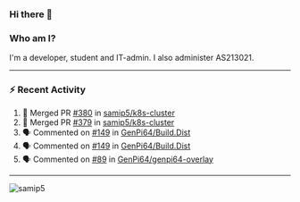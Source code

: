 ### Hi there 👋

### Who am I?
I'm a developer, student and IT-admin. I also administer AS213021.

---
### :zap: Recent Activity
<!--START_SECTION:activity-->
1. 🎉 Merged PR [#380](https://github.com/samip5/k8s-cluster/pull/380) in [samip5/k8s-cluster](https://github.com/samip5/k8s-cluster)
2. 🎉 Merged PR [#379](https://github.com/samip5/k8s-cluster/pull/379) in [samip5/k8s-cluster](https://github.com/samip5/k8s-cluster)
3. 🗣 Commented on [#149](https://github.com/GenPi64/Build.Dist/issues/149) in [GenPi64/Build.Dist](https://github.com/GenPi64/Build.Dist)
4. 🗣 Commented on [#149](https://github.com/GenPi64/Build.Dist/issues/149) in [GenPi64/Build.Dist](https://github.com/GenPi64/Build.Dist)
5. 🗣 Commented on [#89](https://github.com/GenPi64/genpi64-overlay/issues/89) in [GenPi64/genpi64-overlay](https://github.com/GenPi64/genpi64-overlay)
<!--END_SECTION:activity-->
---

<img align="center" src="https://github-readme-stats.vercel.app/api?username=samip5&show_icons=true" alt="samip5" />
